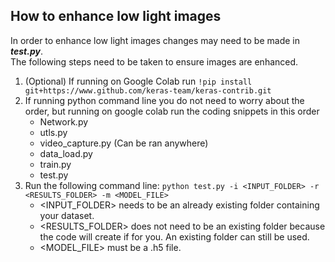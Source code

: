 ## How to enhance low light images
In order to enhance low light images changes may need to be made in ***test.py***.<br>
The following steps need to be taken to ensure images are enhanced.

1. (Optional) If running on Google Colab run `!pip install git+https://www.github.com/keras-team/keras-contrib.git`
2. If running python command line you do not need to worry about the order, but running on google colab run the coding snippets in this order
    - Network.py
    - utls.py
    - video_capture.py (Can be ran anywhere)
    - data_load.py
    - train.py
    - test.py
4. Run the following command line: `python test.py -i <INPUT_FOLDER> -r <RESULTS_FOLDER> -m <MODEL_FILE>` <br>
    - <INPUT_FOLDER> needs to be an already existing folder containing your dataset.
    - <RESULTS_FOLDER> does not need to be an existing folder because the code will create if for you. An existing folder can still be used.
    - <MODEL_FILE>  must be a .h5 file.
